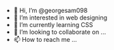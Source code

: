 - 👋 Hi, I’m @georgesam098
- 👀 I’m interested in web designing
- 🌱 I’m currently learning CSS
- 💞️ I’m looking to collaborate on ...
- 📫 How to reach me ...

<!---
georgesam098/georgesam098 is a ✨ special ✨ repository because its `README.md` (this file) appears on your GitHub profile.
You can click the Preview link to take a look at your changes.
--->
